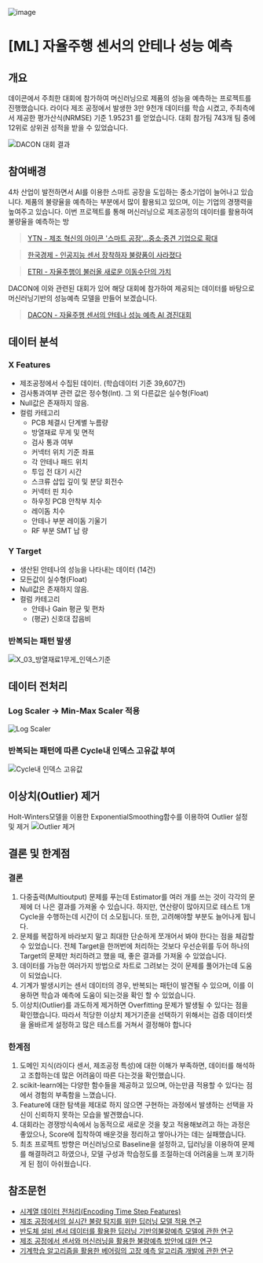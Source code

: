 ![image](https://user-images.githubusercontent.com/100823210/187594402-4f6a7234-293d-4938-adcb-eb602a50b564.png)
# [ML] 자율주행 센서의 안테나 성능 예측

## 개요
데이콘에서 주최한 대회에 참가하여 머신러닝으로 제품의 성능을 예측하는 프로젝트를 진행했습니다.
라이다 제조 공정에서 발생한 3만 9천개 데이터를 학습 시켰고, 주최측에서 제공한 평가산식(NRMSE) 기준 1.95231 를 얻었습니다.
대회 참가팀 743개 팀 중에 12위로 상위권 성적을 받을 수 있었습니다.

![DACON 대회 결과](https://user-images.githubusercontent.com/100823210/187594733-4becdacd-6606-4745-bf07-8c2c72e41177.png)

## 참여배경

4차 산업이 발전하면서 AI를 이용한 스마트 공장을 도입하는 중소기업이 늘어나고 있습니다. 제품의 불량율을 예측하는 부분에서 많이 활용되고 있으며, 이는 기업의 경쟁력을 높여주고 있습니다. 이번 프로젝트를 통해 머신러닝으로 제조공정의 데이터를 활용하여 불량율을 예측하는 방

> [YTN - 제조 혁신의 아이콘 '스마트 공장'...중소·중견 기업으로 확대](https://n.news.naver.com/mnews/article/052/0001756416?sid=102)

> [한국경제 - 인공지능 센서 장착하자 불량품이 사라졌다](https://n.news.naver.com/mnews/article/015/0004671424?sid=101)

> [ETRI - 자율주행이 불러올 새로운 이동수단의 가치](https://www.etri.re.kr/webzine/20190705/sub01.html)

DACON에 이와 관련된 대회가 있어 해당 대회에 참가하여 제공되는 데이터를 바탕으로 머신러닝기반의 성능예측 모델을 만들어 보겠습니다.
> [DACON - 자율주행 센서의 안테나 성능 예측 AI 경진대회](https://dacon.io/competitions/official/235927/overview/description)

## 데이터 분석
### X Features
* 제조공정에서 수집된 데이터. (학습데이터 기준 39,607건)
* 검사통과여부 관련 값은 정수형(Int). 그 외 다른값은 실수형(Float)
* Null값은 존재하지 않음.
* 컬럼 카테고리
  * PCB 체결시 단계별 누름량
  * 방열재료 무게 및 면적
  * 검사 통과 여부
  * 커넥터 위치 기준 좌표
  * 각 안테나 패드 위치
  * 투입 전 대기 시간
  * 스크류 삽입 깊이 및 분당 회전수
  * 커넥터 핀 치수
  * 하우징 PCB 안착부 치수
  * 레이돔 치수
  * 안테나 부분 레이돔 기울기
  * RF 부분 SMT 납 량


### Y Target
* 생산된 안테나의 성능을 나타내는 데이터 (14건)
* 모든값이 실수형(Float)
* Null값은 존재하지 않음.
* 컬럼 카테고리
  * 안테나 Gain 평균 및 편차
  * (평균) 신호대 잡음비

### 반복되는 패턴 발생
![X_03_방열재료1무게_인덱스기준](https://user-images.githubusercontent.com/100823210/188358475-609a879b-c73c-4b7a-afdd-5d71f45ccb97.png)

## 데이터 전처리
### Log Scaler -> Min-Max Scaler 적용
![Log Scaler](https://user-images.githubusercontent.com/100823210/188358677-fc2553c4-e780-47b3-a762-28b3c221066f.png)

### 반복되는 패턴에 따른 Cycle내 인덱스 고유값 부여
![Cycle내 인덱스 고유값](https://user-images.githubusercontent.com/100823210/188359026-9f59a943-fee0-4267-8be8-28450755939d.png)

## 이상치(Outlier) 제거
Holt-Winters모델을 이용한 ExponentialSmoothing함수를 이용하여 Outlier 설정 및 제거
![Outlier 제거](https://user-images.githubusercontent.com/100823210/188359357-f766f6e9-dee4-4dd5-8724-8c80c543502e.png)

## 결론 및 한계점
### 결론
1. 다중출력(Multioutput) 문제를 푸는데 Estimator를 여러 개를 쓰는 것이 각각의 문제에 더 나은 결과를 가져올 수 있습니다. 하지만, 연산량이 많아지므로 테스트 1개 Cycle을 수행하는데 시간이 더 소모됩니다. 또한, 고려해야할 부분도 늘어나게 됩니다.
2. 문제를 복잡하게 바라보지 말고 최대한 단순하게 쪼개어서 봐야 한다는 점을 체감할 수 있었습니다. 전체 Target을 한꺼번에 처리하는 것보다 우선순위를 두어 하나의 Target의 문제만 처리하려고 했을 때, 좋은 결과를 가져올 수 있었습니다.
3. 데이터를 가능한 여러가지 방법으로 차트로 그려보는 것이 문제를 풀어가는데 도움이 되었습니다.
4. 기계가 발생시키는 센서 데이터의 경우, 반복되는 패턴이 발견될 수 있으며, 이를 이용하면 학습과 예측에 도움이 되는것을 확인 할 수 있었습니다.
5. 이상치(Outlier)를 과도하게 제거하면 Overfitting 문제가 발생될 수 있다는 점을 확인했습니다. 따라서 적당한 이상치 제거기준을 선택하기 위해서는 검증 데이터셋을 올바르게 설정하고 많은 테스트를 거쳐서 결정해야 합니다

### 한계점
1. 도메인 지식(라이다 센서, 제조공정 특성)에 대한 이해가 부족하면, 데이터를 해석하고 조합하는데 많은 어려움이 따른 다는것을 확인했습니다.
2. scikit-learn에는 다양한 함수들을 제공하고 있으며, 아는만큼 적용할 수 있다는 점에서 경험의 부족함을 느꼈습니다.
3. Feature에 대한 탐색을 제대로 하지 않으면 구현하는 과정에서 발생하는 선택을 자신이 신뢰하지 못하는 모습을 발견했습니다.
4. 대회라는 경쟁방식속에서 능동적으로 새로운 것을 찾고 적용해보려고 하는 과정은 좋았으나, Score에 집착하여 배운것을 정리하고 쌓아나가는 데는 실패했습니다.
5. 최초 프로젝트 방향은 머신러닝으로 Baseline을 설정하고, 딥러닝을 이용하여 문제를 해결하려고 하였으나, 모델 구성과 학습정도를 조절하는데 어려움을 느껴 포기하게 된 점이 아쉬웠습니다.


## 참조문헌
* [시계열 데이터 전처리(Encoding Time Step Features)](https://today-1.tistory.com/55)
* [제조 공정에서의 실시간 불량 탐지를 위한 딥러닝 모델 적용 연구](http://ktappi.kr/xml/30929/30929.pdf)
* [반도체 설비 센서 데이터를 활용한 딥러닝 기반의불량예측 모델에 관한 연구](https://www.koreascience.or.kr/article/CFKO202125036042269.pdf)
* [제조 공정에서 센서와 머신러닝을 활용한 불량예측 방안에 대한 연구](http://entrue.com/files/[4_2]%2089-98P_%EC%A0%9C%EC%A1%B0%20%EA%B3%B5%EC%A0%95_%ED%95%9C%EB%AC%B4%EB%AA%85%EC%B4%88.pdf)
* [기계학습 알고리즘을 활용한 베어링의 고장 예측 알고리즘 개발에 관한 연구](https://e-jamet.org/_common/do.php?a=full&b=52&bidx=1652&aidx=20609)
